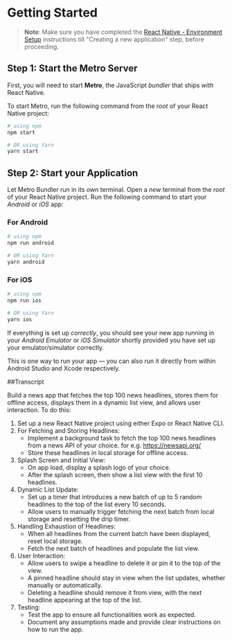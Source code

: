 # Getting Started

>**Note**: Make sure you have completed the [React Native - Environment Setup](https://reactnative.dev/docs/environment-setup) instructions till "Creating a new application" step, before proceeding.

## Step 1: Start the Metro Server

First, you will need to start **Metro**, the JavaScript _bundler_ that ships _with_ React Native.

To start Metro, run the following command from the _root_ of your React Native project:

```bash
# using npm
npm start

# OR using Yarn
yarn start
```

## Step 2: Start your Application

Let Metro Bundler run in its _own_ terminal. Open a _new_ terminal from the _root_ of your React Native project. Run the following command to start your _Android_ or _iOS_ app:

### For Android

```bash
# using npm
npm run android

# OR using Yarn
yarn android
```

### For iOS

```bash
# using npm
npm run ios

# OR using Yarn
yarn ios
```

If everything is set up _correctly_, you should see your new app running in your _Android Emulator_ or _iOS Simulator_ shortly provided you have set up your emulator/simulator correctly.

This is one way to run your app — you can also run it directly from within Android Studio and Xcode respectively.

##Transcript

Build a news app that fetches the top 100 news headlines, stores them for offline access, displays them in a dynamic list view, and allows user interaction.
To do this:
1. Set up a new React Native project using either Expo or React Native CLI.
2. For Fetching and Storing Headlines:
    * Implement a background task to fetch the top 100 news headlines from a news API of your choice. for e.g. https://newsapi.org/
    * Store these headlines in local storage for offline access.
3. Splash Screen and Initial View:
    * On app load, display a splash logo of your choice.
    * After the splash screen, then show a list view with the first 10 headlines.
4. Dynamic List Update:
    * Set up a timer that introduces a new batch of up to 5 random headlines to the top of the list every 10 seconds.
    * Allow users to manually trigger fetching the next batch from local storage and resetting the drip timer.
5. Handling Exhaustion of Headlines:
    * When all headlines from the current batch have been displayed, reset local storage.
    * Fetch the next batch of headlines and populate the list view.
6. User Interaction:
    * Allow users to swipe a headline to delete it or pin it to the top of the view.
    * A pinned headline should stay in view when the list updates, whether manually or automatically.
    * Deleting a headline should remove it from view, with the next headline appearing at the top of the list.
7. Testing:
    * Test the app to ensure all functionalities work as expected.
    * Document any assumptions made and provide clear instructions on how to run the app.
